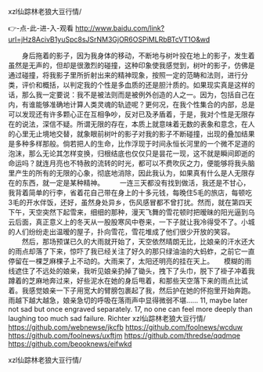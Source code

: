 
xzl仙踪林老狼大豆行情/




👉-点-此-进-入-观看  http://www.baidu.com/link?url=jHz8AcivB1yuSpc8sJSrNM3GjOR6OSPiMLRbBTcVT1O&wd




　　身后拖着的影子，因为我身体的移动，不断地与树叶投在地上的影子，发生着虽然是无声的，但却是很激烈的碰撞，这种印象使我感觉到，树叶的影子，仿佛是通过碰撞，将我影子里所折射出来的精神现象，按照一定的范畴和法则，进行分类，评价和概括，以判定我的个性是多血质的还是胆汁质的。如果现实真是这样的话，那么我一定要说：我不是被法则而是被例外创造的人之一。因为，包括自己在内，有谁能够准确地计算人类灵魂的轨迹呢？更何况，在我个性集合的内部，总是可以发现还有许多颗心正在互相争吵，反对已及矛盾着，于是，我对个性是无限存在的说法，深信不疑。所谓无限的存在，本质上就意味着无数的表象和意念，在人的心里无止境地交替，就象眼前树叶的影子对我的影子不断碰撞，出现的叠加结果是多种多样那般。倘若把人的生命，比作浮现于时间永恒长河里的一个微不足道的泡沫，那么无论其怎样变换，归根结底也仅仅只是昙花一现，这不就是瞬间即逝的命运吗？就连月亮也不特赦的流转的时光，都可以不费吹灰之力，便能够将我头脑里产生的所有的无限的心象，彻底地消除，因此我认为，如果真有什么是人无限存在的东西，就一定是某种精神。
　　一连三天都没有找到做活，我还是不甘心，我背着简单的行李，省着花自己带在身上的十多元钱，每晚住5毛的旅店，每顿吃3毛的开水伴饭，还好，虽然身处异乡，伤风感冒都不曾打扰。然而，就在第四天下午，天空突然下起雪来，细细的那种，漫天飞舞的雪花顿时把暧昧的阳光逼到乌云后面，真正意义上的冬天从一股股寒风中卷来，一下子就让我冷得受不了。小城的人们纷纷走出温暧的屋子，扑向雪花，雪花堆成了他们很少开放的笑容。
　　然后，那场预谋已久的大雨就开始了，天空依然晴朗无比，比娘亲的汗水还大的雨点却落了下来，惊吓了我已经关注了好久的那只绿油油的大蚂蚱，之前它一直停留在一棵芝麻棵子上不动的。大雨来了，太阳还明亮的挂在天上。　　模糊的雨线遮住了不远处的娘亲，我听见娘亲扔掉了锄头，拽下了头巾，脱下了褂子冲着我蹲着的芝麻地奔过来，好些泥水在她的身后甩着，和那些天空落下来的雨点比试着。我感觉娘亲一下子用宽大的臂膀包裹起了我，然后护在她的怀抱里开始奔跑。雨越下越大越急，娘亲急切的呼吸在落雨声中显得微弱不堪……
11, maybe later not sad but once engraved separately.
17, no one can feel more deeply than laughing too much sad failure.
Richter
xzl仙踪林老狼大豆行情/ https://github.com/webnewse/jkcfb
https://github.com/foolnews/wcduw
https://github.com/foolnews/uxftjm
https://github.com/thredse/qqdmqe
https://github.com/beooknews/eifwkd





xzl仙踪林老狼大豆行情/
